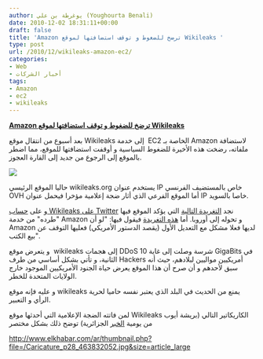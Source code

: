 ```yaml
---
author: يوغرطة بن علي (Youghourta Benali)
date: 2010-12-02 18:31:11+00:00
draft: false
title: 'Amazon ترضخ للضغوط و توقف استضافتها لموقع Wikileaks '
type: post
url: /2010/12/wikileaks-amazon-ec2/
categories:
- Web
- أخبار الشركات
tags:
- Amazon
- ec2
- wikileaks
---
```


**[Amazon ترضخ للضغوط و توقف استضافتها لموقع Wikileaks]( https://www.it-scoop.com/2010/12/wikileaks-amazon-ec2/)**




بعد أسبوع من انتقال موقع Wikileaks إلى خدمة  EC2 الخاصة بـ Amazon لاستضافة ملفاته، رضخت هذه الأخيرة للضغوط السياسية و أوقفت استضافتها للموقع، مما اضطر بالموقع إلى الرجوع من جديد إلى القارة العجوز.




[![](https://www.it-scoop.com/wp-content/uploads/2010/12/Wikileaks.jpg)
](https://www.it-scoop.com/2010/12/wikileaks-amazon-ec2/)


حاليا الموقع الرئيسي wikileaks.org يستخدم عنوان IP خاص بالمستضيف الفرنسي OVH أما الموقع الفرعي الذي أثار ضجة إعلامية مؤخرا فيحمل عنوان IP خاصا بالسويد.

و على [حساب Wikileaks على Twitter](http://twitter.com/wikileaks) نجد [التغريدة التالية](http://twitter.com/wikileaks/status/10058229002272768) التي يؤكد الموقع فيها "طرده" من خدمة Amazon و تحوله إلى أوروبا. أما [هذه التغريدة](http://twitter.com/wikileaks/status/10073870316863488) فيقول فيها: "لو أن Amazon لديها فعلا مشكل مع التعديل الأول (يقصد الدستور الأمريكي) فعليها التوقف عن بيع الكتب".

و يتعرض موقع  wikileaks إلى هجمات DDoS شرسة وصلت إلى غاية 10 GigaBits في الثانية، و تأتي بشكل أساسي من طرف Hackers أمريكيين مواليين لبلادهم، حيث أنه سبق لأحدهم و أن صرح أن هذا الموقع يعرض حياة الجنود الأمريكيين الموجود خارج الولايات المتحدة للخطر.

و عليه فإنه موقع wikileaks يمنع من الحديث في البلد الذي يعتبر نفسه حاميا لحرية الرأي و التعبير.

لمن فاتته الضجة الإعلامية التي أحدثها موقع Wikileaks الكاريكاتير التالي (بريشة أيوب من يومية [الخبر](http://www.elkhabar.com/ar) الجزائرية) توضح ذلك بشكل مختصر

http://www.elkhabar.com/ar/thumbnail.php?file=/Caricature_p28_463832052.jpg&size=article_large
